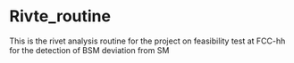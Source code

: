 # Rivte_routine
This is the rivet analysis routine for the project on feasibility test at FCC-hh for the detection of BSM deviation from SM 
